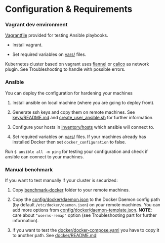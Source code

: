 # Configuration & Requirements

### Vagrant dev environment

[Vagrantfile](Vagrantfile) provided for testing Ansible playbooks.

- Install vagrant.

- Set required variables on [vars/](vars/) files.

Kubernetes cluster based on vagrant uses [flannel](https://github.com/flannel-io/flannel#flannel) or [calico](https://docs.projectcalico.org/getting-started/kubernetes/quickstart) as network plugin. See Troubleshooting to handle with possible errors.

### Ansible

You can deploy the configuration for hardening your machines

1. Install ansible on local machine (where you are going to deploy from).

2. Generate ssh keys and copy them on remote machines. See [keys/README.md](keys/README.md) and [create_user_ansible.sh](create_user_ansible.sh) for further information.

3. Configure your hosts in [inventory/hosts](inventory/hosts) which ansible will connect to.

4. Set required variables on [vars/](vars/) files. If your machines already has installed Docker then set `docker_configuration` to false.

Run `$ ansible all -m ping` for testing your configuration and check if ansible can connect to your machines.

### Manual benchmark

If you want to test manually if your cluster is securized:

1. Copy [benchmark-docker](./benchmark-docker) folder to your remote machines.

2. Copy the [config/docker/daemon.json](config/docker/daemon.json) to the Docker Daemon config path (by default `/etc/docker/daemon.json`) on your remote machines. You can add more options from [config/docker/daemon-template.json](./config/docker/daemon-template.json). **NOTE**: care about `"userns-remap"` option (see Troubleshooting part for further information).

3. If you want to test the [docker/docker-compose.yaml](./docker/docker-compose.yaml) you have to copy it to another path. See [docker/README.md](./docker/README.md)
